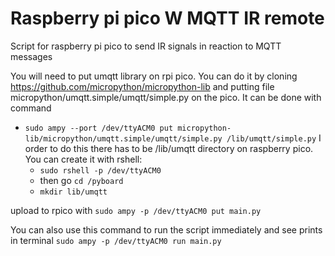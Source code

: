 # Raspberry pi pico W MQTT IR remote
Script for raspberry pi pico to send IR signals in reaction to MQTT messages

You will need to put umqtt library on rpi pico. You can do it by cloning https://github.com/micropython/micropython-lib and putting file micropython/umqtt.simple/umqtt/simple.py on the pico. It can be done with command
- `sudo ampy --port /dev/ttyACM0 put micropython-lib/micropython/umqtt.simple/umqtt/simple.py /lib/umqtt/simple.py`
I order to do this there has to be /lib/umqtt directory on raspberry pico. You can create it with rshell:
  - `sudo rshell -p /dev/ttyACM0`
  - then go `cd /pyboard`
  - `mkdir lib/umqtt`

upload to rpico with 
`sudo ampy -p /dev/ttyACM0 put main.py`

You can also use this command to run the script immediately and see prints in terminal
`sudo ampy -p /dev/ttyACM0 run main.py`
